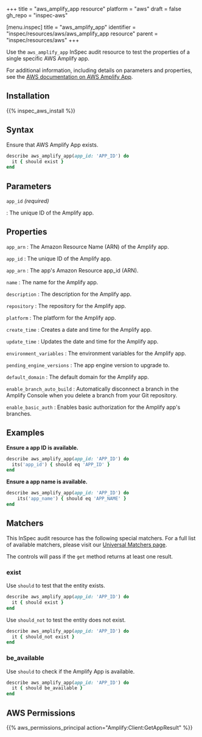 +++
title = "aws_amplify_app resource"
platform = "aws"
draft = false
gh_repo = "inspec-aws"

[menu.inspec]
title = "aws_amplify_app"
identifier = "inspec/resources/aws/aws_amplify_app resource"
parent = "inspec/resources/aws"
+++

Use the `aws_amplify_app` InSpec audit resource to test the properties of a single specific AWS Amplify app.

For additional information, including details on parameters and properties, see the [AWS documentation on AWS Amplify  App](https://docs.aws.amazon.com/amplify/latest/APIReference/API_App.html).

## Installation

{{% inspec_aws_install %}}

## Syntax

Ensure that AWS Amplify App exists.

```ruby
describe aws_amplify_app(app_id: 'APP_ID') do
  it { should exist }
end
```

## Parameters

`app_id` _(required)_

: The unique ID of the Amplify app.

## Properties

`app_arn`
: The Amazon Resource Name (ARN) of the Amplify app.

`app_id`
: The unique ID of the Amplify app.

`app_arn`
: The app's Amazon Resource app_id (ARN).

`name`
: The name for the Amplify app.

`description`
: The description for the Amplify app.

`repository`
: The repository for the Amplify app.

`platform`
: The platform for the Amplify app.

`create_time`
: Creates a date and time for the Amplify app.

`update_time`
: Updates the date and time for the Amplify app.

`environment_variables`
: The environment variables for the Amplify app.

`pending_engine_versions`
: The app engine version to upgrade to.

`default_domain`
: The default domain for the Amplify app.

`enable_branch_auto_build`
: Automatically disconnect a branch in the Amplify Console when you delete a branch from your Git repository.

`enable_basic_auth`
: Enables basic authorization for the Amplify app's branches.

## Examples

**Ensure a app ID is available.**

```ruby
describe aws_amplify_app(app_id: 'APP_ID') do
  its('app_id') { should eq 'APP_ID' }
end
```

**Ensure a app name is available.**

```ruby
describe aws_amplify_app(app_id: 'APP_ID') do
    its('app_name') { should eq 'APP_NAME' }
end
```

## Matchers

This InSpec audit resource has the following special matchers. For a full list of available matchers, please visit our [Universal Matchers page](https://www.inspec.io/docs/reference/matchers/).

The controls will pass if the `get` method returns at least one result.

### exist

Use `should` to test that the entity exists.

```ruby
describe aws_amplify_app(app_id: 'APP_ID') do
  it { should exist }
end
```

Use `should_not` to test the entity does not exist.

```ruby
describe aws_amplify_app(app_id: 'APP_ID') do
  it { should_not exist }
end
```

### be_available

Use `should` to check if the Amplify  App is available.

```ruby
describe aws_amplify_app(app_id: 'APP_ID') do
  it { should be_available }
end
```

## AWS Permissions

{{% aws_permissions_principal action="Amplify:Client:GetAppResult" %}}
